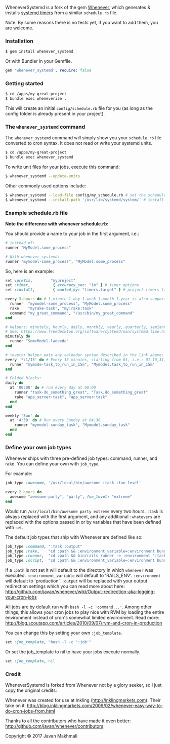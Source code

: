 
WheneverSystemd is a fork of the gem [Whenever](https://github.com/javan/whenever), which generates & installs
[systemd timers](https://www.freedesktop.org/software/systemd/man/systemd.timer.html#) from a similar `schedule.rb` file.

Note: By some reasons there is no tests yet, if you want to add them, you are welcome.

### Installation

```sh
$ gem install whenever_systemd
```

Or with Bundler in your Gemfile.

```ruby
gem 'whenever_systemd', require: false
```

### Getting started

```sh
$ cd /apps/my-great-project
$ bundle exec wheneverize .
```

This will create an initial `config/schedule.rb` file for you (as long as the config folder is already present in your project).

### The `whenever_systemd` command

The `whenever_systemd` command will simply show you your `schedule.rb` file converted to cron syntax. It does not read or write your systemd units.

```sh
$ cd /apps/my-great-project
$ bundle exec whenever_systemd
```

To write unit files for your jobs, execute this command:

```sh
$ whenever_systemd --update-units
```

Other commonly used options include:
```sh
$ whenever_systemd --load-file config/my_schedule.rb # set the schedule file
$ whenever_systemd --install-path '/usr/lib/systemd/system/' # install units to specific dir
```

### Example schedule.rb file

**Note the difference with whenever schedule.rb:**

You should provide a name to your job in the first argument, i.e.:

```ruby
# instead of:
runner "MyModel.some_process"

# With whenever_systemd:
runner "mymodel-some_process", "MyModel.some_process"
```

So, here is an example:

```ruby
set :prefix,        "myproject"
set :timer,          { accuracy_sec: "1m" } # timer options
set :install,        { wanted_by: "timers.target" } # project timers target

every 3.hours do # 1.minute 1.day 1.week 1.month 1.year is also supported
  runner  "mymodel-some_process", "MyModel.some_process"
  rake    "myrake-task", "my:rake:task"
  command "my_great_command", "/usr/bin/my_great_command"
end

# Helpers: minutely, hourly, daily, monthly, yearly, quarterly, semiannually
# See: https://www.freedesktop.org/software/systemd/man/systemd.time.html#Calendar%20Events
minutely do
  runner "SomeModel.ladeeda"
end

# +every+ helper eats any calendar syntax described in the link above:
every '*:1/15' do # Every 15 minutes, starting from 01, i.e.: 01,16,31,46
  runner "mymode-task_to_run_in_15m", "Mymodel.task_to_run_in_15m"
end

# Folded blocks:
daily do
  at '00:00' do # run every day at 00:00
    runner "task-do_something_great", "Task.do_something_great"
    rake "app_server-task", "app_server:task"
  end
end

weekly 'Sun' do
  at '4:30' do # Run every Sunday at 04:30
    runner "mymodel-sunday_task", "Mymodel.sunday_task"
  end
end
```

### Define your own job types

Whenever ships with three pre-defined job types: command, runner, and rake. You can define your own with `job_type`.

For example:

```ruby
job_type :awesome, '/usr/local/bin/awesome :task :fun_level'

every 2.hours do
  awesome "awesome-party", "party", fun_level: "extreme"
end
```

Would run `/usr/local/bin/awesome party extreme` every two hours. `:task` is always replaced with the first argument, and any additional `:whatevers` are replaced with the options passed in or by variables that have been defined with `set`.

The default job types that ship with Whenever are defined like so:

```ruby
job_type :command, ":task :output"
job_type :rake,    "cd :path && :environment_variable=:environment bundle exec rake :task --silent :output"
job_type :runner,  "cd :path && bin/rails runner -e :environment ':task' :output"
job_type :script,  "cd :path && :environment_variable=:environment bundle exec script/:task :output"
```

If a `:path` is not set it will default to the directory in which `whenever` was executed. `:environment_variable` will default to 'RAILS_ENV'. `:environment` will default to 'production'. `:output` will be replaced with your output redirection settings which you can read more about here: <http://github.com/javan/whenever/wiki/Output-redirection-aka-logging-your-cron-jobs>

All jobs are by default run with `bash -l -c 'command...'`. Among other things, this allows your cron jobs to play nice with RVM by loading the entire environment instead of cron's somewhat limited environment. Read more: <http://blog.scoutapp.com/articles/2010/09/07/rvm-and-cron-in-production>

You can change this by setting your own `:job_template`.

```ruby
set :job_template, "bash -l -c ':job'"
```

Or set the job_template to nil to have your jobs execute normally.

```ruby
set :job_template, nil
```

### Credit

WheneverSystemd is forked from Whenever not by a glory seeker, so I just copy the original credits:

Whenever was created for use at Inkling (<http://inklingmarkets.com>). Their take on it: <http://blog.inklingmarkets.com/2009/02/whenever-easy-way-to-do-cron-jobs-from.html>

Thanks to all the contributors who have made it even better: <http://github.com/javan/whenever/contributors>

Copyright &copy; 2017 Javan Makhmali
